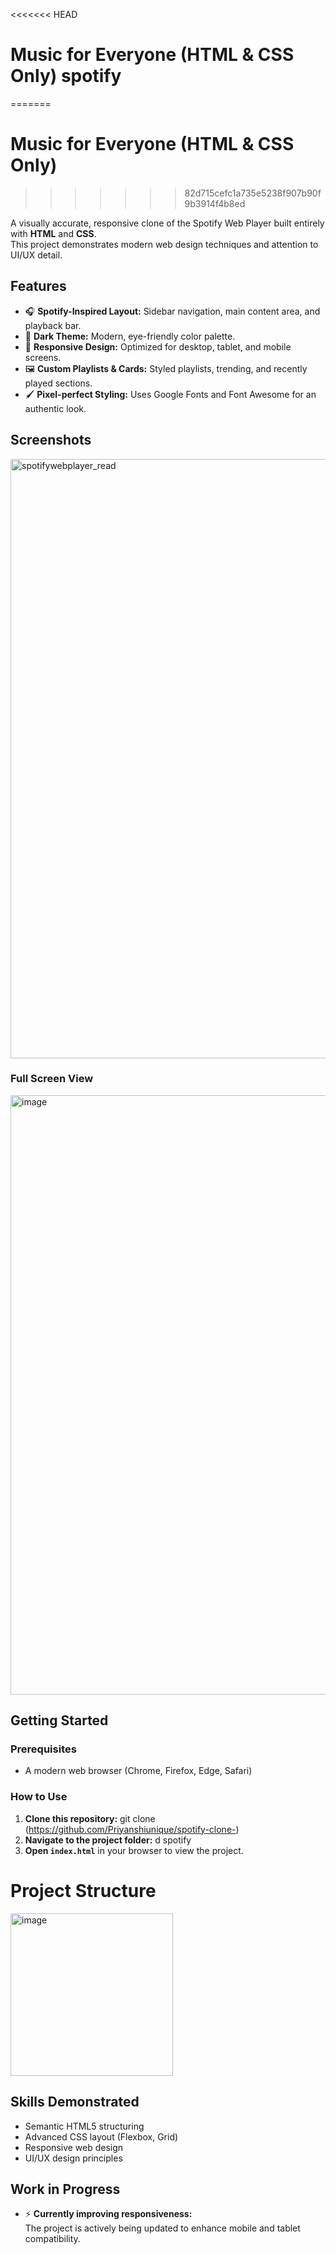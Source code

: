 <<<<<<< HEAD
# Music for Everyone  (HTML & CSS Only)  spotify
=======
# Music for Everyone  (HTML & CSS Only)
>>>>>>> 82d715cefc1a735e5238f907b90f9b3914f4b8ed

A visually accurate, responsive clone of the Spotify Web Player built entirely with **HTML** and **CSS**.  
This project demonstrates modern web design techniques and attention to UI/UX detail.

## Features

- 🎧 **Spotify-Inspired Layout:** Sidebar navigation, main content area, and playback bar.
- 🌙 **Dark Theme:** Modern, eye-friendly color palette. 
- 📱 **Responsive Design:** Optimized for desktop, tablet, and mobile screens.
- 🖼️ **Custom Playlists & Cards:** Styled playlists, trending, and recently played sections.
- 🖌️ **Pixel-perfect Styling:** Uses Google Fonts and Font Awesome for an authentic look.

## Screenshots

<img width="959" alt="spotifywebplayer_read" src="https://github.com/user-attachments/assets/88420246-019f-4286-8879-fdec3bf6cbf7" />


### Full Screen View
<img width="959" alt="image" src="https://github.com/user-attachments/assets/221ea3f3-ff00-4106-bd2e-649db19773e8" />


## Getting Started

### Prerequisites

- A modern web browser (Chrome, Firefox, Edge, Safari)

### How to Use

1. **Clone this repository:**   git clone (https://github.com/Priyanshiunique/spotify-clone-)
2. **Navigate to the project folder:** d spotify
3. **Open `index.html`** in your browser to view the project.

# Project Structure
<img width="260" alt="image" src="https://github.com/user-attachments/assets/6abd32cb-69bd-404a-afef-ef8bdb913244" />



## Skills Demonstrated

- Semantic HTML5 structuring
- Advanced CSS layout (Flexbox, Grid)
- Responsive web design
- UI/UX design principles



## Work in Progress

- ⚡ **Currently improving responsiveness:**  
  The project is actively being updated to enhance mobile and tablet compatibility. 




